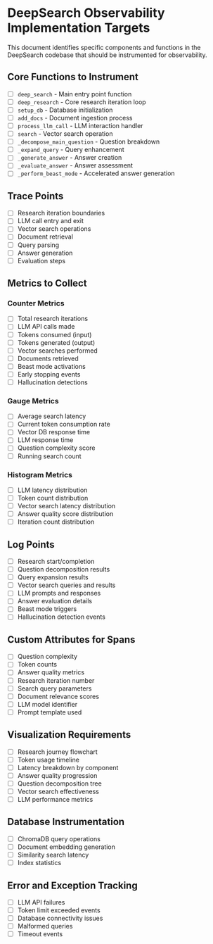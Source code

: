 # DeepSearch Observability Implementation Targets

This document identifies specific components and functions in the DeepSearch codebase that should be instrumented for observability.

## Core Functions to Instrument

- [ ] `deep_search` - Main entry point function
- [ ] `deep_research` - Core research iteration loop
- [ ] `setup_db` - Database initialization
- [ ] `add_docs` - Document ingestion process
- [ ] `process_llm_call` - LLM interaction handler
- [ ] `search` - Vector search operation
- [ ] `_decompose_main_question` - Question breakdown
- [ ] `_expand_query` - Query enhancement 
- [ ] `_generate_answer` - Answer creation
- [ ] `_evaluate_answer` - Answer assessment
- [ ] `_perform_beast_mode` - Accelerated answer generation

## Trace Points

- [ ] Research iteration boundaries
- [ ] LLM call entry and exit
- [ ] Vector search operations
- [ ] Document retrieval
- [ ] Query parsing
- [ ] Answer generation
- [ ] Evaluation steps

## Metrics to Collect

### Counter Metrics
- [ ] Total research iterations
- [ ] LLM API calls made
- [ ] Tokens consumed (input)
- [ ] Tokens generated (output)
- [ ] Vector searches performed
- [ ] Documents retrieved
- [ ] Beast mode activations
- [ ] Early stopping events
- [ ] Hallucination detections

### Gauge Metrics
- [ ] Average search latency
- [ ] Current token consumption rate
- [ ] Vector DB response time
- [ ] LLM response time
- [ ] Question complexity score
- [ ] Running search count

### Histogram Metrics
- [ ] LLM latency distribution
- [ ] Token count distribution
- [ ] Vector search latency distribution
- [ ] Answer quality score distribution
- [ ] Iteration count distribution

## Log Points

- [ ] Research start/completion
- [ ] Question decomposition results
- [ ] Query expansion results
- [ ] Vector search queries and results
- [ ] LLM prompts and responses
- [ ] Answer evaluation details
- [ ] Beast mode triggers
- [ ] Hallucination detection events

## Custom Attributes for Spans

- [ ] Question complexity
- [ ] Token counts
- [ ] Answer quality metrics
- [ ] Research iteration number
- [ ] Search query parameters
- [ ] Document relevance scores
- [ ] LLM model identifier
- [ ] Prompt template used

## Visualization Requirements

- [ ] Research journey flowchart
- [ ] Token usage timeline
- [ ] Latency breakdown by component
- [ ] Answer quality progression
- [ ] Question decomposition tree
- [ ] Vector search effectiveness
- [ ] LLM performance metrics

## Database Instrumentation

- [ ] ChromaDB query operations
- [ ] Document embedding generation
- [ ] Similarity search latency
- [ ] Index statistics 

## Error and Exception Tracking

- [ ] LLM API failures
- [ ] Token limit exceeded events
- [ ] Database connectivity issues
- [ ] Malformed queries
- [ ] Timeout events 